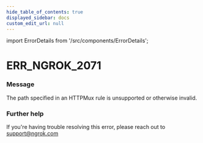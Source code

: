 ```yaml
---
hide_table_of_contents: true
displayed_sidebar: docs
custom_edit_url: null
---
```


import ErrorDetails from '/src/components/ErrorDetails';

# ERR_NGROK_2071

### Message
The path specified in an HTTPMux rule is unsupported or otherwise invalid.

### Further help
If you're having trouble resolving this error, please reach out to [support@ngrok.com](mailto:support@ngrok.com?subject=Help%20with%20ERR_NGROK_2071)

<ErrorDetails error='err_ngrok_2071' />
